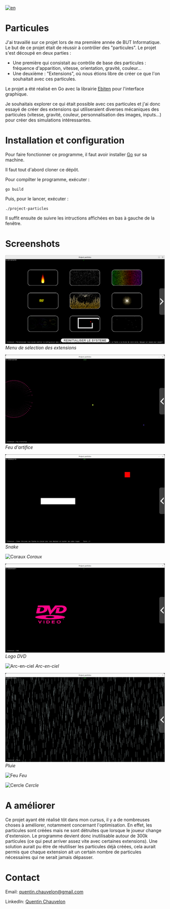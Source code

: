 [![en](https://img.shields.io/badge/lang-en-red.svg)](README.md) 

# Particules

J'ai travaillé sur ce projet lors de ma première année de BUT Informatique.
Le but de ce projet était de réussir à contrôler des "particules". Le projet s'est découpé en deux parties :
- Une première qui consistait au contrôle de base des particules : fréquence d'apparition, vitesse, orientation, gravité, couleur...
- Une deuxième : "Extensions", où nous étions libre de créer ce que l'on souhaitait avec ces particules.

Le projet a été réalisé en Go avec la librairie [Ebiten](https://ebitengine.org/) pour l'interface graphique.

Je souhaitais explorer ce qui était possible avec ces particules et j'ai donc essayé de créer des extensions qui utiliseraient diverses mécaniques des particules (vitesse, gravité, couleur, personnalisation des images, inputs...) pour créer des simulations intéressantes.


# Installation et configuration

Pour faire fonctionner ce programme, il faut avoir installer [Go](https://go.dev/) sur sa machine.

Il faut tout d'abord cloner ce dépôt.

Pour compilter le programme, exécuter :
```
go build
```

Puis, pour le lancer, exécuter :
```
./project-particles
```

Il suffit ensuite de suivre les intructions affichées en bas à gauche de la fenêtre.


# Screenshots

![Menu de sélection des extensions](Images/Extension_Selection.png)
*Menu de sélection des extensions*


![Feu d'artifice](Images/Fireworks.gif)
*Feu d'artifice*


![Snake](Images/Snake.gif)
*Snake*


![Coraux](Images/Corals.gif)
*Coraux*


![Logo DVD](Images/DVD_Logo.gif)
*Logo DVD*


![Arc-en-ciel](Images/Rainbow.gif)
*Arc-en-ciel*


![Pluie](Images/Rain.gif)
*Pluie*


![Feu](Images/Fire.gif)
*Feu*


![Cercle](Images/Circle.gif)
*Cercle*


# A améliorer

Ce projet ayant été réalisé tôt dans mon cursus, il y a de nombreuses choses à améliorer, notamment concernant l'optimisation.
En effet, les particules sont créées mais ne sont détruites que lorsque le joueur change d'extension. Le programme devient donc inutilisable autour de 300k particules (ce qui peut arriver assez vite avec certaines extensions).
Une solution aurait pu être de réutiliser les particules déjà créées, cela aurait permis que chaque extension ait un certain nombre de particules nécessaires qui ne serait jamais dépasser.


# Contact

Email: [quentin.chauvelon@gmail.com](mailto:quentin.chauvelon@gmail.com) 

LinkedIn: [Quentin Chauvelon](https://www.linkedin.com/in/quentin-chauvelon/) 